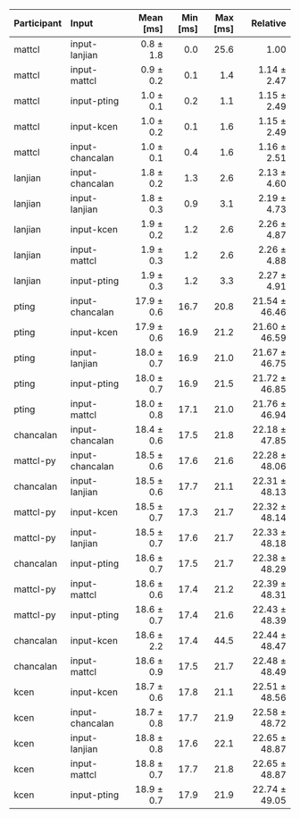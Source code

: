 | Participant | Input | Mean [ms] | Min [ms] | Max [ms] | Relative |
|:---|:---|---:|---:|---:|---:|
| mattcl | input-lanjian | 0.8 ± 1.8 | 0.0 | 25.6 | 1.00 |
| mattcl | input-mattcl | 0.9 ± 0.2 | 0.1 | 1.4 | 1.14 ± 2.47 |
| mattcl | input-pting | 1.0 ± 0.1 | 0.2 | 1.1 | 1.15 ± 2.49 |
| mattcl | input-kcen | 1.0 ± 0.2 | 0.1 | 1.6 | 1.15 ± 2.49 |
| mattcl | input-chancalan | 1.0 ± 0.1 | 0.4 | 1.6 | 1.16 ± 2.51 |
| lanjian | input-chancalan | 1.8 ± 0.2 | 1.3 | 2.6 | 2.13 ± 4.60 |
| lanjian | input-lanjian | 1.8 ± 0.3 | 0.9 | 3.1 | 2.19 ± 4.73 |
| lanjian | input-kcen | 1.9 ± 0.2 | 1.2 | 2.6 | 2.26 ± 4.87 |
| lanjian | input-mattcl | 1.9 ± 0.3 | 1.2 | 2.6 | 2.26 ± 4.88 |
| lanjian | input-pting | 1.9 ± 0.3 | 1.2 | 3.3 | 2.27 ± 4.91 |
| pting | input-chancalan | 17.9 ± 0.6 | 16.7 | 20.8 | 21.54 ± 46.46 |
| pting | input-kcen | 17.9 ± 0.6 | 16.9 | 21.2 | 21.60 ± 46.59 |
| pting | input-lanjian | 18.0 ± 0.7 | 16.9 | 21.0 | 21.67 ± 46.75 |
| pting | input-pting | 18.0 ± 0.7 | 16.9 | 21.5 | 21.72 ± 46.85 |
| pting | input-mattcl | 18.0 ± 0.8 | 17.1 | 21.0 | 21.76 ± 46.94 |
| chancalan | input-chancalan | 18.4 ± 0.6 | 17.5 | 21.8 | 22.18 ± 47.85 |
| mattcl-py | input-chancalan | 18.5 ± 0.6 | 17.6 | 21.6 | 22.28 ± 48.06 |
| chancalan | input-lanjian | 18.5 ± 0.6 | 17.7 | 21.1 | 22.31 ± 48.13 |
| mattcl-py | input-kcen | 18.5 ± 0.7 | 17.3 | 21.7 | 22.32 ± 48.14 |
| mattcl-py | input-lanjian | 18.5 ± 0.7 | 17.6 | 21.7 | 22.33 ± 48.18 |
| chancalan | input-pting | 18.6 ± 0.7 | 17.5 | 21.7 | 22.38 ± 48.29 |
| mattcl-py | input-mattcl | 18.6 ± 0.6 | 17.4 | 21.2 | 22.39 ± 48.31 |
| mattcl-py | input-pting | 18.6 ± 0.7 | 17.4 | 21.6 | 22.43 ± 48.39 |
| chancalan | input-kcen | 18.6 ± 2.2 | 17.4 | 44.5 | 22.44 ± 48.47 |
| chancalan | input-mattcl | 18.6 ± 0.9 | 17.5 | 21.7 | 22.48 ± 48.49 |
| kcen | input-kcen | 18.7 ± 0.6 | 17.8 | 21.1 | 22.51 ± 48.56 |
| kcen | input-chancalan | 18.7 ± 0.8 | 17.7 | 21.9 | 22.58 ± 48.72 |
| kcen | input-lanjian | 18.8 ± 0.8 | 17.6 | 22.1 | 22.65 ± 48.87 |
| kcen | input-mattcl | 18.8 ± 0.7 | 17.7 | 21.8 | 22.65 ± 48.87 |
| kcen | input-pting | 18.9 ± 0.7 | 17.9 | 21.9 | 22.74 ± 49.05 |
